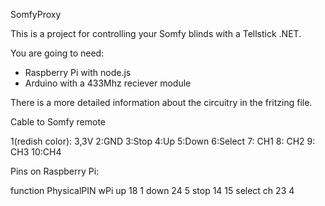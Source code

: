 SomfyProxy

This is a project for controlling your Somfy blinds with a Tellstick .NET.

You are going to need:
- Raspberry Pi with node.js
- Arduino with a 433Mhz reciever module

There is a more detailed information about the circuitry in the fritzing file.

Cable to Somfy remote

1(redish color): 3,3V
2:GND
3:Stop
4:Up
5:Down
6:Select
7: CH1
8: CH2
9: CH3
10:CH4

Pins on Raspberry Pi:

function	PhysicalPIN	wPi
up		18		1
down		24		5
stop		14		15
select ch	23		4
